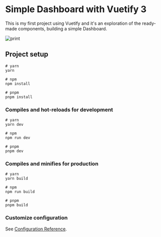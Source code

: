 # Simple Dashboard with Vuetify 3



This is my first project using Vuetify and it's an exploration of the ready-made components, building a simple Dashboard.

![print](https://github.com/cesarfreire/simple-dashboard-vuetify/assets/21126103/656b5cd1-3c3c-40a2-ab24-ae1b90cee885)


## Project setup

```
# yarn
yarn

# npm
npm install

# pnpm
pnpm install
```

### Compiles and hot-reloads for development

```
# yarn
yarn dev

# npm
npm run dev

# pnpm
pnpm dev
```

### Compiles and minifies for production

```
# yarn
yarn build

# npm
npm run build

# pnpm
pnpm build
```

### Customize configuration

See [Configuration Reference](https://vitejs.dev/config/).
